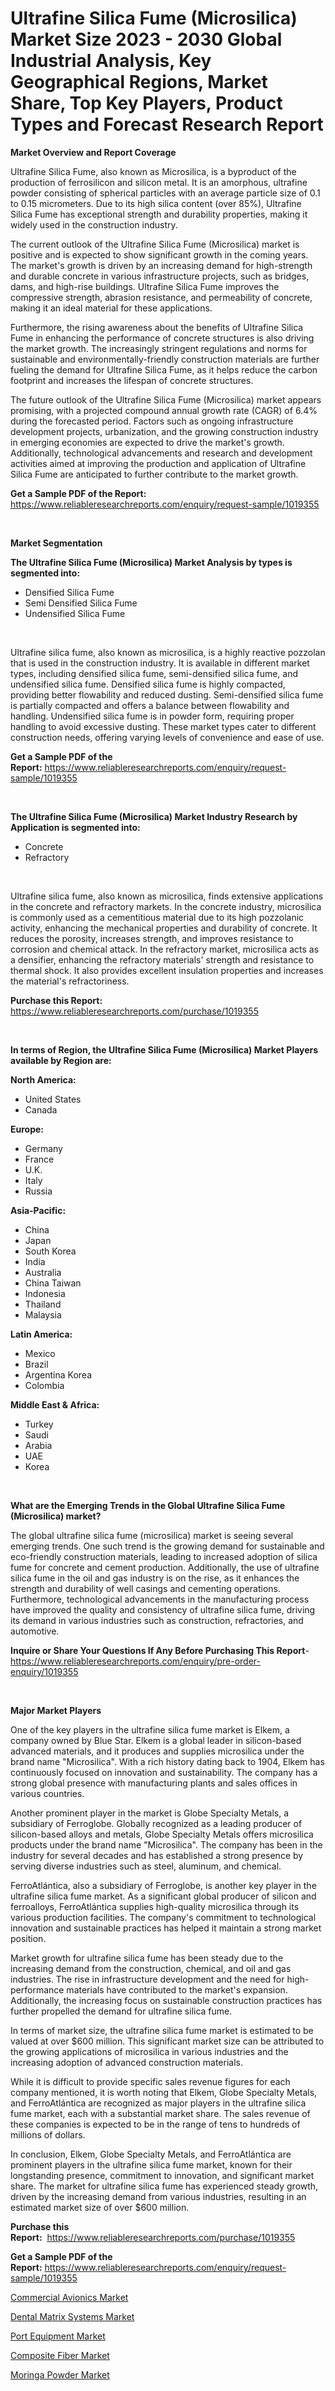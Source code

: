 <p><h1>Ultrafine Silica Fume (Microsilica) Market Size 2023 - 2030 Global Industrial Analysis, Key Geographical Regions, Market Share, Top Key Players, Product Types and Forecast Research Report</h1></p><p><strong>Market Overview and Report Coverage</strong></p>
<p><p>Ultrafine Silica Fume, also known as Microsilica, is a byproduct of the production of ferrosilicon and silicon metal. It is an amorphous, ultrafine powder consisting of spherical particles with an average particle size of 0.1 to 0.15 micrometers. Due to its high silica content (over 85%), Ultrafine Silica Fume has exceptional strength and durability properties, making it widely used in the construction industry.</p><p>The current outlook of the Ultrafine Silica Fume (Microsilica) market is positive and is expected to show significant growth in the coming years. The market's growth is driven by an increasing demand for high-strength and durable concrete in various infrastructure projects, such as bridges, dams, and high-rise buildings. Ultrafine Silica Fume improves the compressive strength, abrasion resistance, and permeability of concrete, making it an ideal material for these applications.</p><p>Furthermore, the rising awareness about the benefits of Ultrafine Silica Fume in enhancing the performance of concrete structures is also driving the market growth. The increasingly stringent regulations and norms for sustainable and environmentally-friendly construction materials are further fueling the demand for Ultrafine Silica Fume, as it helps reduce the carbon footprint and increases the lifespan of concrete structures.</p><p>The future outlook of the Ultrafine Silica Fume (Microsilica) market appears promising, with a projected compound annual growth rate (CAGR) of 6.4% during the forecasted period. Factors such as ongoing infrastructure development projects, urbanization, and the growing construction industry in emerging economies are expected to drive the market's growth. Additionally, technological advancements and research and development activities aimed at improving the production and application of Ultrafine Silica Fume are anticipated to further contribute to the market growth.</p></p>
<p><strong>Get a Sample PDF of the Report:</strong> <a href="https://www.reliableresearchreports.com/enquiry/request-sample/1019355">https://www.reliableresearchreports.com/enquiry/request-sample/1019355</a></p>
<p>&nbsp;</p>
<p><strong>Market Segmentation</strong></p>
<p><strong>The Ultrafine Silica Fume (Microsilica) Market Analysis by types is segmented into:</strong></p>
<p><ul><li>Densified Silica Fume</li><li>Semi Densified Silica Fume</li><li>Undensified Silica Fume</li></ul></p>
<p>&nbsp;</p>
<p><p>Ultrafine silica fume, also known as microsilica, is a highly reactive pozzolan that is used in the construction industry. It is available in different market types, including densified silica fume, semi-densified silica fume, and undensified silica fume. Densified silica fume is highly compacted, providing better flowability and reduced dusting. Semi-densified silica fume is partially compacted and offers a balance between flowability and handling. Undensified silica fume is in powder form, requiring proper handling to avoid excessive dusting. These market types cater to different construction needs, offering varying levels of convenience and ease of use.</p></p>
<p><strong>Get a Sample PDF of the Report:</strong>&nbsp;<a href="https://www.reliableresearchreports.com/enquiry/request-sample/1019355">https://www.reliableresearchreports.com/enquiry/request-sample/1019355</a></p>
<p>&nbsp;</p>
<p><strong>The Ultrafine Silica Fume (Microsilica) Market Industry Research by Application is segmented into:</strong></p>
<p><ul><li>Concrete</li><li>Refractory</li></ul></p>
<p>&nbsp;</p>
<p><p>Ultrafine silica fume, also known as microsilica, finds extensive applications in the concrete and refractory markets. In the concrete industry, microsilica is commonly used as a cementitious material due to its high pozzolanic activity, enhancing the mechanical properties and durability of concrete. It reduces the porosity, increases strength, and improves resistance to corrosion and chemical attack. In the refractory market, microsilica acts as a densifier, enhancing the refractory materials' strength and resistance to thermal shock. It also provides excellent insulation properties and increases the material's refractoriness.</p></p>
<p><strong>Purchase this Report:</strong>&nbsp; <a href="https://www.reliableresearchreports.com/purchase/1019355">https://www.reliableresearchreports.com/purchase/1019355</a></p>
<p>&nbsp;</p>
<p><strong>In terms of Region, the Ultrafine Silica Fume (Microsilica) Market Players available by Region are:</strong></p>
<p>
    <p> <strong> North America: </strong>
        <ul>
            <li>United States</li>
            <li>Canada</li>
        </ul>
        </p> 
    <p> <strong> Europe: </strong>
        <ul>
            <li>Germany</li>
            <li>France</li>
            <li>U.K.</li>
            <li>Italy</li>
            <li>Russia</li>
        </ul>
        </p> 
    <p> <strong> Asia-Pacific: </strong>
        <ul>
            <li>China</li>
            <li>Japan</li>
            <li>South Korea</li>
            <li>India</li>
            <li>Australia</li>
            <li>China Taiwan</li>
            <li>Indonesia</li>
            <li>Thailand</li>
            <li>Malaysia</li>
        </ul>
        </p> 
    <p> <strong> Latin America: </strong>
        <ul>
            <li>Mexico</li>
            <li>Brazil</li>
            <li>Argentina Korea</li>
            <li>Colombia</li>
        </ul>
        </p> 
    <p> <strong> Middle East & Africa: </strong>
        <ul>
            <li>Turkey</li>
            <li>Saudi</li>
            <li>Arabia</li>
            <li>UAE</li>
            <li>Korea</li>
        </ul>
    </p>
    </p>
<p>&nbsp;</p>
<p><strong>What are the Emerging Trends in the Global Ultrafine Silica Fume (Microsilica) market?</strong></p>
<p><p>The global ultrafine silica fume (microsilica) market is seeing several emerging trends. One such trend is the growing demand for sustainable and eco-friendly construction materials, leading to increased adoption of silica fume for concrete and cement production. Additionally, the use of ultrafine silica fume in the oil and gas industry is on the rise, as it enhances the strength and durability of well casings and cementing operations. Furthermore, technological advancements in the manufacturing process have improved the quality and consistency of ultrafine silica fume, driving its demand in various industries such as construction, refractories, and automotive.</p></p>
<p><strong>Inquire or Share Your Questions If Any Before Purchasing This Report</strong>- <a href="https://www.reliableresearchreports.com/enquiry/pre-order-enquiry/1019355">https://www.reliableresearchreports.com/enquiry/pre-order-enquiry/1019355</a></p>
<p>&nbsp;</p>
<p><strong>Major Market Players</strong></p>
<p><p>One of the key players in the ultrafine silica fume market is Elkem, a company owned by Blue Star. Elkem is a global leader in silicon-based advanced materials, and it produces and supplies microsilica under the brand name "Microsilica". With a rich history dating back to 1904, Elkem has continuously focused on innovation and sustainability. The company has a strong global presence with manufacturing plants and sales offices in various countries.</p><p>Another prominent player in the market is Globe Specialty Metals, a subsidiary of Ferroglobe. Globally recognized as a leading producer of silicon-based alloys and metals, Globe Specialty Metals offers microsilica products under the brand name "Microsilica". The company has been in the industry for several decades and has established a strong presence by serving diverse industries such as steel, aluminum, and chemical.</p><p>FerroAtlántica, also a subsidiary of Ferroglobe, is another key player in the ultrafine silica fume market. As a significant global producer of silicon and ferroalloys, FerroAtlántica supplies high-quality microsilica through its various production facilities. The company's commitment to technological innovation and sustainable practices has helped it maintain a strong market position.</p><p>Market growth for ultrafine silica fume has been steady due to the increasing demand from the construction, chemical, and oil and gas industries. The rise in infrastructure development and the need for high-performance materials have contributed to the market's expansion. Additionally, the increasing focus on sustainable construction practices has further propelled the demand for ultrafine silica fume.</p><p>In terms of market size, the ultrafine silica fume market is estimated to be valued at over $600 million. This significant market size can be attributed to the growing applications of microsilica in various industries and the increasing adoption of advanced construction materials.</p><p>While it is difficult to provide specific sales revenue figures for each company mentioned, it is worth noting that Elkem, Globe Specialty Metals, and FerroAtlántica are recognized as major players in the ultrafine silica fume market, each with a substantial market share. The sales revenue of these companies is expected to be in the range of tens to hundreds of millions of dollars.</p><p>In conclusion, Elkem, Globe Specialty Metals, and FerroAtlántica are prominent players in the ultrafine silica fume market, known for their longstanding presence, commitment to innovation, and significant market share. The market for ultrafine silica fume has experienced steady growth, driven by the increasing demand from various industries, resulting in an estimated market size of over $600 million.</p></p>
<p><strong>Purchase this Report:</strong>&nbsp;&nbsp;<a href="https://www.reliableresearchreports.com/purchase/1019355">https://www.reliableresearchreports.com/purchase/1019355</a></p>
<p></p>
<p><strong>Get a Sample PDF of the Report:</strong>&nbsp;<a href="https://www.reliableresearchreports.com/enquiry/request-sample/1019355">https://www.reliableresearchreports.com/enquiry/request-sample/1019355</a></p>
<p><p><a href="https://medium.com/@williambatz97/commercial-avionics-market-size-growth-forecast-2023-2030-d68cf6276010">Commercial Avionics Market</a></p><p><a href="https://www.reportprime.com/dental-matrix-systems-r10327">Dental Matrix Systems Market</a></p><p><a href="https://medium.com/@nettieboyle84/port-equipment-market-size-growth-forecast-2023-2030-9663a35ab63d">Port Equipment Market</a></p><p><a href="https://www.linkedin.com/pulse/composite-fiber-market-insights-players-forecast-till-2030-b30af/">Composite Fiber Market</a></p><p><a href="https://www.linkedin.com/pulse/moringa-powder-market-challenges-opportunities-growth-7fqvf/">Moringa Powder Market</a></p></p>